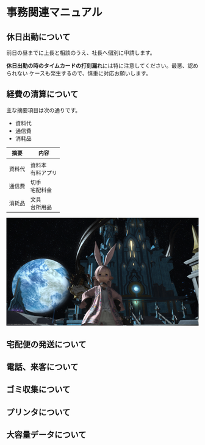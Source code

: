 # 事務関連マニュアル
## 休日出勤について
前日の昼までに上長と相談のうえ、社長へ個別に申請します。

**休日出勤の時のタイムカードの打刻漏れ**には特に注意してください。最悪、認められない
ケースも発生するので、慎重に対応お願いします。

## 経費の清算について
主な摘要項目は次の通りです。
- 資料代
- 通信費
- 消耗品

|摘要 |内容
|--|--
|  |
|資料代|資料本<br>有料アプリ
|通信費|切手<br>宅配料金
|消耗品|文具<br>台所用品

![切手](img/ffxiv_20211208_022258_241.png)
## 宅配便の発送について
## 電話、来客について
## ゴミ収集について
## プリンタについて
## 大容量データについて